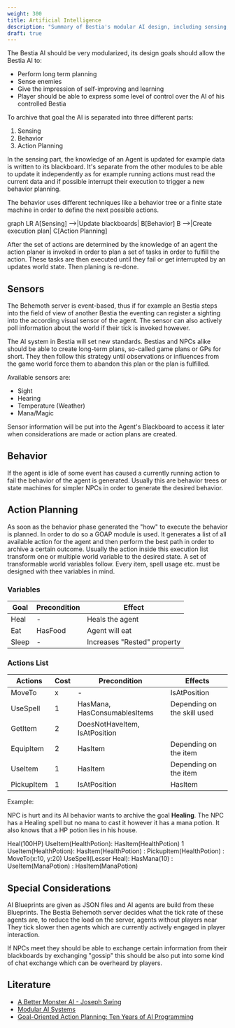 ```yaml
---
weight: 300
title: Artificial Intelligence
description: "Summary of Bestia's modular AI design, including sensing, behavior, action planning, sensors, and goal-oriented action planning."
draft: true
---
```


The Bestia AI should be very modularized, its design goals should allow the Bestia AI to:

* Perform long term planning
* Sense enemies
* Give the impression of self-improving and learning
* Player should be able to express some level of control over the AI of his controlled Bestia

To archive that goal the AI is separated into three different parts:

1. Sensing
2. Behavior
3. Action Planning

In the sensing part, the knowledge of an Agent is updated for example data is written to its blackboard.
It's separate from the other modules to be able to update it independently as for example running
actions must read the current data and if possible interrupt their execution to trigger a new behavior planning.

The behavior uses different techniques like a behavior tree or a finite state machine in order to define the next
possible actions.

graph LR
    A[Sensing] -->|Update blackboards| B[Behavior]
    B -->|Create execution plan| C[Action Planning]

After the set of actions are determined by the knowledge of an agent the action planer is invoked in order to plan
a set of tasks in order to fulfill the action. These tasks are then executed until they fail or get interrupted by an
updates world state. Then planing is re-done.

## Sensors

The Behemoth server is event-based, thus if for example an Bestia steps into the field of view of another Bestia the
eventing can register a sighting into the according visual sensor of the agent.
The sensor can also actively poll information about the world if their tick is invoked however.

The AI system in Bestia will set new standards. Bestias and NPCs alike should be able to create long-term plans, so-called
game plans or GPs for short. They then follow this strategy until observations or influences from the game world force them
to abandon this plan or the plan is fulfilled.

Available sensors are:

* Sight
* Hearing
* Temperature (Weather)
* Mana/Magic

Sensor information will be put into the Agent's Blackboard to access it later when considerations are made or action plans
are created.

## Behavior

If the agent is idle of some event has caused a currently running action to fail the behavior of the agent is generated.
Usually this are behavior trees or state machines for simpler NPCs in order to generate the desired behavior.

## Action Planning

As soon as the behavior phase generated the "how" to execute the behavior is planned. In order to do so a GOAP module is
used. It generates a list of all available action for the agent and then perform the best path in order to archive a certain
outcome. Usually the action inside this execution list transform one or multiple world variable to the desired state.
A set of transformable world variables follow. Every item, spell usage etc. must be designed with thee variables in mind.

### Variables

| Goal  | Precondition | Effect                      |
| ----- | ------------ | --------------------------- |
| Heal  | -            | Heals the agent             |
| Eat   | HasFood      | Agent will eat              |
| Sleep | -            | Increases "Rested" property |


### Actions List

| Actions    | Cost | Precondition                  | Effects                     |
| ---------- | ---- | ----------------------------- | --------------------------- |
| MoveTo     | x    | -                             | IsAtPosition                |
| UseSpell   | 1    | HasMana, HasConsumablesItems  | Depending on the skill used |
| GetItem    | 2    | DoesNotHaveItem, IsAtPosition |                             |
| EquipItem  | 2    | HasItem                       | Depending on the item       |
| UseItem    | 1    | HasItem                       | Depending on the item       |
| PickupItem | 1    | IsAtPosition                  | HasItem                     |

Example:

NPC is hurt and its AI behavior wants to archive the goal **Healing**. The NPC has a Healing spell but no mana to cast it
however it has a mana potion. It also knows that a HP potion lies in his house.

Heal(100HP)
UseItem(HealthPotion): HasItem(HealthPotion) 1
UseItem(HealthPotion): HasItem(HealthPotion) : PickupItem(HealthPotion) : MoveTo(x:10, y:20)
UseSpell(Lesser Heal): HasMana(10) : UseItem(ManaPotion) : HasItem(ManaPotion)

## Special Considerations

AI Blueprints are given as JSON files and AI agents are build from these Blueprints. The Bestia Behemoth
server decides what the tick rate of these agents are, to reduce the load on the server, agents without players near
They tick slower then agents which are currently actively engaged in player interaction.

If NPCs meet they should be able to exchange certain information from their blackboards by exchanging "gossip" this
should be also put into some kind of chat exchange which can be overheard by players.

## Literature

* [A Better Monster AI - Joseph Swing](http://www.roguebasin.com/index.php?title=A_Better_Monster_AI)
* [Modular AI Systems](https://www.youtube.com/watch?v=IvK0ZlNoxjw)
* [Goal-Oriented Action Planning: Ten Years of AI Programming](https://www.youtube.com/watch?v=gm7K68663rA)
